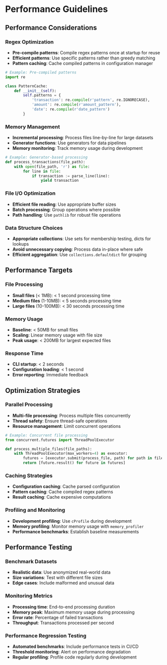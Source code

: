 # Performance Guidelines

## Performance Considerations

### Regex Optimization

- **Pre-compile patterns**: Compile regex patterns once at startup for reuse
- **Efficient patterns**: Use specific patterns rather than greedy matching
- **Pattern caching**: Cache compiled patterns in configuration manager

```python
# Example: Pre-compiled patterns
import re

class PatternCache:
    def __init__(self):
        self.patterns = {
            'transaction': re.compile(r'pattern', re.IGNORECASE),
            'amount': re.compile(r'amount_pattern'),
            'date': re.compile(r'date_pattern')
        }
```

### Memory Management

- **Incremental processing**: Process files line-by-line for large datasets
- **Generator functions**: Use generators for data pipelines
- **Memory monitoring**: Track memory usage during development

```python
# Example: Generator-based processing
def process_transactions(file_path):
    with open(file_path, 'r') as file:
        for line in file:
            if transaction := parse_line(line):
                yield transaction
```

### File I/O Optimization

- **Efficient file reading**: Use appropriate buffer sizes
- **Batch processing**: Group operations where possible
- **Path handling**: Use `pathlib` for robust file operations

### Data Structure Choices

- **Appropriate collections**: Use sets for membership testing, dicts for lookups
- **Avoid unnecessary copying**: Process data in-place where safe
- **Efficient aggregation**: Use `collections.defaultdict` for grouping

## Performance Targets

### File Processing

- **Small files** (< 1MB): < 1 second processing time
- **Medium files** (1-10MB): < 5 seconds processing time  
- **Large files** (10-100MB): < 30 seconds processing time

### Memory Usage

- **Baseline**: < 50MB for small files
- **Scaling**: Linear memory usage with file size
- **Peak usage**: < 200MB for largest expected files

### Response Time

- **CLI startup**: < 2 seconds
- **Configuration loading**: < 1 second
- **Error reporting**: Immediate feedback

## Optimization Strategies

### Parallel Processing

- **Multi-file processing**: Process multiple files concurrently
- **Thread safety**: Ensure thread-safe operations
- **Resource management**: Limit concurrent operations

```python
# Example: Concurrent file processing
from concurrent.futures import ThreadPoolExecutor

def process_multiple_files(file_paths):
    with ThreadPoolExecutor(max_workers=4) as executor:
        futures = [executor.submit(process_file, path) for path in file_paths]
        return [future.result() for future in futures]
```

### Caching Strategies

- **Configuration caching**: Cache parsed configuration
- **Pattern caching**: Cache compiled regex patterns
- **Result caching**: Cache expensive computations

### Profiling and Monitoring

- **Development profiling**: Use `cProfile` during development
- **Memory profiling**: Monitor memory usage with `memory_profiler`
- **Performance benchmarks**: Establish baseline measurements

## Performance Testing

### Benchmark Datasets

- **Realistic data**: Use anonymized real-world data
- **Size variations**: Test with different file sizes
- **Edge cases**: Include malformed and unusual data

### Monitoring Metrics

- **Processing time**: End-to-end processing duration
- **Memory peak**: Maximum memory usage during processing
- **Error rate**: Percentage of failed transactions
- **Throughput**: Transactions processed per second

### Performance Regression Testing

- **Automated benchmarks**: Include performance tests in CI/CD
- **Threshold monitoring**: Alert on performance degradation
- **Regular profiling**: Profile code regularly during development